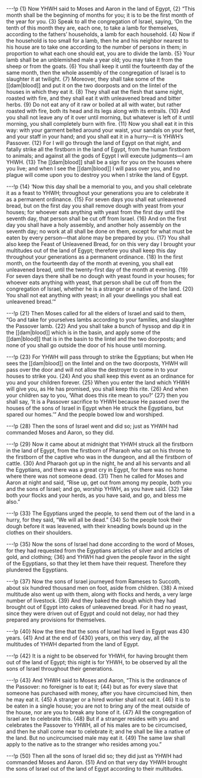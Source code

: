 ---!p
{1} Now YHWH said to Moses and Aaron in the land of Egypt, {2} “This month shall be the beginning of months for you; it is to be the first month of the year for you. {3} Speak to all the congregation of Israel, saying, ‘On the tenth of this month they are, each one, to take a lamb for themselves, according to the fathers’ households, a lamb for each household. {4} Now if the household is too small for a lamb, then he and his neighbor nearest to his house are to take one according to the number of persons in them; in proportion to what each one should eat, you are to divide the lamb. {5} Your lamb shall be an unblemished male a year old; you may take it from the sheep or from the goats. {6} You shall keep it until the fourteenth day of the same month, then the whole assembly of the congregation of Israel is to slaughter it at twilight. {7} Moreover, they shall take some of the [[dam|blood]] and put it on the two doorposts and on the lintel of the houses in which they eat it. {8} They shall eat the flesh that same night, roasted with fire, and they shall eat it with unleavened bread and bitter herbs. {9} Do not eat any of it raw or boiled at all with water, but rather roasted with fire, both its head and its legs along with its entrails. {10} And you shall not leave any of it over until morning, but whatever is left of it until morning, you shall completely burn with fire. {11} Now you shall eat it in this way: with your garment belted around your waist, your sandals on your feet, and your staff in your hand; and you shall eat it in a hurry—it is YHWH’s Passover. {12} For I will go through the land of Egypt on that night, and fatally strike all the firstborn in the land of Egypt, from the human firstborn to animals; and against all the gods of Egypt I will execute judgments—I am YHWH. {13} The [[dam|blood]] shall be a sign for you on the houses where you live; and when I see the [[dam|blood]] I will pass over you, and no plague will come upon you to destroy you when I strike the land of Egypt.

---!p
{14} ‘Now this day shall be a memorial to you, and you shall celebrate it as a feast to YHWH; throughout your generations you are to celebrate it as a permanent ordinance. {15} For seven days you shall eat unleavened bread, but on the first day you shall remove dough with yeast from your houses; for whoever eats anything with yeast from the first day until the seventh day, that person shall be cut off from Israel. {16} And on the first day you shall have a holy assembly, and another holy assembly on the seventh day; no work at all shall be done on them, except for what must be eaten by every person—that alone may be prepared by you. {17} You shall also keep the Feast of Unleavened Bread, for on this very day I brought your multitudes out of the land of Egypt; therefore you shall keep this day throughout your generations as a permanent ordinance. {18} In the first month, on the fourteenth day of the month at evening, you shall eat unleavened bread, until the twenty-first day of the month at evening. {19} For seven days there shall be no dough with yeast found in your houses; for whoever eats anything with yeast, that person shall be cut off from the congregation of Israel, whether he is a stranger or a native of the land. {20} You shall not eat anything with yeast; in all your dwellings you shall eat unleavened bread.’”

---!p
{21} Then Moses called for all the elders of Israel and said to them, “Go and take for yourselves lambs according to your families, and slaughter the Passover lamb. {22} And you shall take a bunch of hyssop and dip it in the [[dam|blood]] which is in the basin, and apply some of the [[dam|blood]] that is in the basin to the lintel and the two doorposts; and none of you shall go outside the door of his house until morning.

---!p
{23} For YHWH will pass through to strike the Egyptians; but when He sees the [[dam|blood]] on the lintel and on the two doorposts, YHWH will pass over the door and will not allow the destroyer to come in to your houses to strike you. {24} And you shall keep this event as an ordinance for you and your children forever. {25} When you enter the land which YHWH will give you, as He has promised, you shall keep this rite. {26} And when your children say to you, ‘What does this rite mean to you?’ {27} then you shall say, ‘It is a Passover sacrifice to YHWH because He passed over the houses of the sons of Israel in Egypt when He struck the Egyptians, but spared our homes.’” And the people bowed low and worshiped.

---!p
{28} Then the sons of Israel went and did so; just as YHWH had commanded Moses and Aaron, so they did.

---!p
{29} Now it came about at midnight that YHWH struck all the firstborn in the land of Egypt, from the firstborn of Pharaoh who sat on his throne to the firstborn of the captive who was in the dungeon, and all the firstborn of cattle. {30} And Pharaoh got up in the night, he and all his servants and all the Egyptians, and there was a great cry in Egypt, for there was no home where there was not someone dead. {31} Then he called for Moses and Aaron at night and said, “Rise up, get out from among my people, both you and the sons of Israel; and go, worship YHWH, as you have said. {32} Take both your flocks and your herds, as you have said, and go, and bless me also.”

---!p
{33} The Egyptians urged the people, to send them out of the land in a hurry, for they said, “We will all be dead.” {34} So the people took their dough before it was leavened, with their kneading bowls bound up in the clothes on their shoulders.

---!p
{35} Now the sons of Israel had done according to the word of Moses, for they had requested from the Egyptians articles of silver and articles of gold, and clothing; {36} and YHWH had given the people favor in the sight of the Egyptians, so that they let them have their request. Therefore they plundered the Egyptians.

---!p
{37} Now the sons of Israel journeyed from Rameses to Succoth, about six hundred thousand men on foot, aside from children. {38} A mixed multitude also went up with them, along with flocks and herds, a very large number of livestock. {39} And they baked the dough which they had brought out of Egypt into cakes of unleavened bread. For it had no yeast, since they were driven out of Egypt and could not delay, nor had they prepared any provisions for themselves.

---!p
{40} Now the time that the sons of Israel had lived in Egypt was 430 years. {41} And at the end of {430} years, on this very day, all the multitudes of YHWH departed from the land of Egypt.

---!p
{42} It is a night to be observed for YHWH, for having brought them out of the land of Egypt; this night is for YHWH, to be observed by all the sons of Israel throughout their generations.

---!p
{43} And YHWH said to Moses and Aaron, “This is the ordinance of the Passover: no foreigner is to eat it; {44} but as for every slave that someone has purchased with money, after you have circumcised him, then he may eat it. {45} A stranger or a hired worker shall not eat it. {46} It is to be eaten in a single house; you are not to bring any of the meat outside of the house, nor are you to break any bone of it. {47} All the congregation of Israel are to celebrate this. {48} But if a stranger resides with you and celebrates the Passover to YHWH, all of his males are to be circumcised, and then he shall come near to celebrate it; and he shall be like a native of the land. But no uncircumcised male may eat it. {49} The same law shall apply to the native as to the stranger who resides among you.”

---!p
{50} Then all the sons of Israel did so; they did just as YHWH had commanded Moses and Aaron. {51} And on that very day YHWH brought the sons of Israel out of the land of Egypt according to their multitudes.